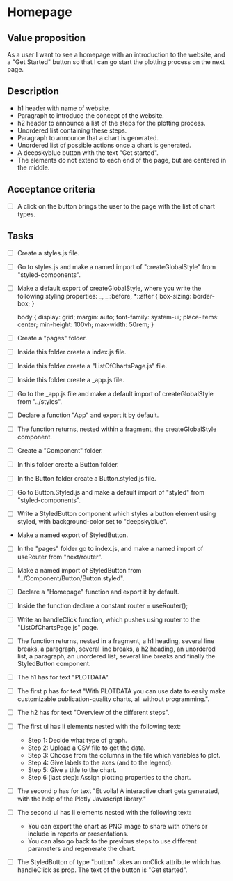 # Homepage

## Value proposition

As a user
I want to see a homepage with an introduction to the website, and a "Get Started" button so that I can go start the plotting process on the next page.

## Description

- h1 header with name of website.
- Paragraph to introduce the concept of the website.
- h2 header to announce a list of the steps for the plotting process.
- Unordered list containing these steps.
- Paragraph to announce that a chart is generated.
- Unordered list of possible actions once a chart is generated.
- A deepskyblue button with the text "Get started".
- The elements do not extend to each end of the page, but are centered in the middle.

## Acceptance criteria

- [ ] A click on the button brings the user to the page with the list of chart types.

## Tasks

- [ ] Create a styles.js file.

- [ ] Go to styles.js and make a named import of "createGlobalStyle" from "styled-components".

- [ ] Make a default export of createGlobalStyle, where you write the following styling properties:
      _,
      _::before,
      \*::after {
      box-sizing: border-box;
      }

  body {
  display: grid;
  margin: auto;
  font-family: system-ui;
  place-items: center;
  min-height: 100vh;
  max-width: 50rem;
  }

- [ ] Create a "pages" folder.

- [ ] Inside this folder create a index.js file.

- [ ] Inside this folder create a "ListOfChartsPage.js" file.

- [ ] Inside this folder create a \_app.js file.

-[ ] Go to the \_app.js file and make a default import of createGlobalStyle from "../styles".

- [ ] Declare a function "App" and export it by default.

- [ ] The function returns, nested within a fragment, the createGlobalStyle component.

- [ ] Create a "Component" folder.

- [ ] In this folder create a Button folder.

- [ ] In the Button folder create a Button.styled.js file.

- [ ] Go to Button.Styled.js and make a default import of "styled" from "styled-components".

- [ ] Write a StyledButton component which styles a button element using styled, with background-color set to "deepskyblue".

- Make a named export of StyledButton.

- [ ] In the "pages" folder go to index.js, and make a named import of useRouter from "next/router".

- [ ] Make a named import of StyledButton from "../Component/Button/Button.styled".

- [ ] Declare a "Homepage" function and export it by default.

- [ ] Inside the function declare a constant router = useRouter();

- [ ] Write an handleClick function, which pushes using router to the "ListOfChartsPage.js" page.

- [ ] The function returns, nested in a fragment, a h1 heading, several line breaks, a paragraph, several line breaks, a h2 heading, an unordered list, a paragraph, an unordered list, several line breaks and finally the StyledButton component.

- [ ] The h1 has for text "PLOTDATA".

- [ ] The first p has for text "With PLOTDATA you can use data to easily make customizable publication-quality charts, all without programming.".

- [ ] The h2 has for text "Overview of the different steps".

- [ ] The first ul has li elements nested with the following text:

  - Step 1: Decide what type of graph.
  - Step 2: Upload a CSV file to get the data.
  - Step 3: Choose from the columns in the file which variables to plot.
  - Step 4: Give labels to the axes (and to the legend).
  - Step 5: Give a title to the chart.
  - Step 6 (last step): Assign plotting properties to the chart.

- [ ] The second p has for text "Et voila! A interactive chart gets generated, with the help of the Plotly Javascript library."

- [ ] The second ul has li elements nested with the following text:

  - You can export the chart as PNG image to share with others or include in reports or presentations.
  - You can also go back to the previous steps to use different parameters and regenerate the chart.

- [ ] The StyledButton of type "button" takes an onClick attribute which has handleClick as prop. The text of the button is "Get started".
